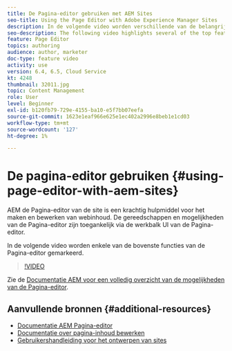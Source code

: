 ```yaml
---
title: De Pagina-editor gebruiken met AEM Sites
seo-title: Using the Page Editor with Adobe Experience Manager Sites
description: In de volgende video worden verschillende van de belangrijkste functies van de Touch-UI Sites-editor in Adobe Experience Manager benadrukt.
seo-description: The following video highlights several of the top features of the Touch-UI Sites editor in Adobe Experience Manager.
feature: Page Editor
topics: authoring
audience: author, marketer
doc-type: feature video
activity: use
version: 6.4, 6.5, Cloud Service
kt: 4248
thumbnail: 32011.jpg
topic: Content Management
role: User
level: Beginner
exl-id: b120fb79-729e-4155-ba10-e5f7bb07eefa
source-git-commit: 1623e1eaf966e625e1ec402a2996e8beb1e1cd03
workflow-type: tm+mt
source-wordcount: '127'
ht-degree: 1%

---
```


# De pagina-editor gebruiken {#using-page-editor-with-aem-sites}

AEM de Pagina-editor van de site is een krachtig hulpmiddel voor het maken en bewerken van webinhoud. De gereedschappen en mogelijkheden van de Pagina-editor zijn toegankelijk via de werkbalk UI van de Pagina-editor.

In de volgende video worden enkele van de bovenste functies van de Pagina-editor gemarkeerd.

>[!VIDEO](https://video.tv.adobe.com/v/32011?quality=12&learn=on)


Zie de [Documentatie AEM voor een volledig overzicht van de mogelijkheden van de Pagina-editor](https://experienceleague.adobe.com/docs/experience-manager-cloud-service/content/sites/authoring/fundamentals/editing-content.html).

## Aanvullende bronnen {#additional-resources}

* [Documentatie AEM Pagina-editor](https://experienceleague.adobe.com/docs/experience-manager-cloud-service/content/sites/authoring/fundamentals/editing-content.html)
* [Documentatie over pagina-inhoud bewerken](https://experienceleague.adobe.com/docs/experience-manager-65/authoring/authoring/editing-content.html)
* [Gebruikershandleiding voor het ontwerpen van sites](https://experienceleague.adobe.com/docs/experience-manager-65/authoring/home.html)
